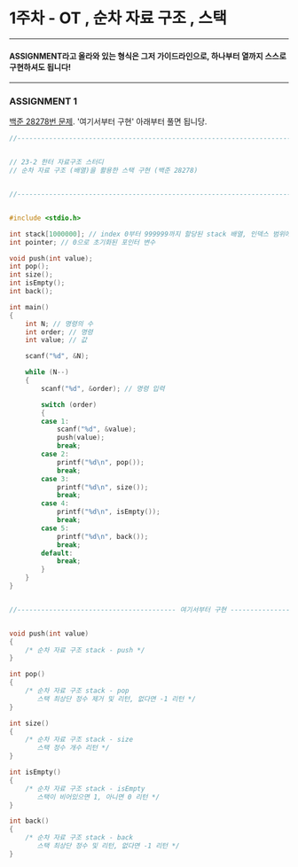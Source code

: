 # 1주차 - OT , 순차 자료 구조 , 스택

------------------------

#### ASSIGNMENT라고 올라와 있는 형식은 그저 가이드라인으로, 하나부터 열까지 스스로 구현하셔도 됩니다!

-------------------------

### ASSIGNMENT 1

[백준 28278번 문제](https://www.acmicpc.net/problem/28278). '여기서부터 구현' 아래부터 풀면 됩니당.

```c
//-----------------------------------------------------------------------------------------------------------//


// 23-2 한터 자료구조 스터디
// 순차 자료 구조 (배열)을 활용한 스택 구현 (백준 28278)


//-----------------------------------------------------------------------------------------------------------//


#include <stdio.h>

int stack[1000000]; // index 0부터 999999까지 할당된 stack 배열, 인덱스 범위에 주의하세요.
int pointer; // 0으로 초기화된 포인터 변수

void push(int value);
int pop();
int size();
int isEmpty();
int back();

int main()
{
	int N; // 명령의 수
	int order; // 명령
	int value; // 값

	scanf("%d", &N);

	while (N--)
	{
		scanf("%d", &order); // 명령 입력

		switch (order)
		{
		case 1:
			scanf("%d", &value);
			push(value);
			break;
		case 2:
			printf("%d\n", pop());
			break;
		case 3:
			printf("%d\n", size());
			break;
		case 4:
			printf("%d\n", isEmpty());
			break;
		case 5:
			printf("%d\n", back());
			break;
		default:
			break;
		}
	}
}


//---------------------------------------- 여기서부터 구현 --------------------------------------------//


void push(int value)
{
	/* 순차 자료 구조 stack - push */
}

int pop()
{
	/* 순차 자료 구조 stack - pop 
	   스택 최상단 정수 제거 및 리턴, 없다면 -1 리턴 */
}

int size()
{
	/* 순차 자료 구조 stack - size
	   스택 정수 개수 리턴 */
}

int isEmpty()
{
	/* 순차 자료 구조 stack - isEmpty
	   스택이 비어있으면 1, 아니면 0 리턴 */
}

int back()
{
	/* 순차 자료 구조 stack - back
	   스택 최상단 정수 및 리턴, 없다면 -1 리턴 */
}
```


